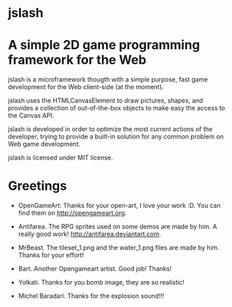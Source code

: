 # jslash
# A simple 2D game programming framework for the Web

jslash is a microframework thougth with a simple purpose, 
fast game development for the Web client-side (at the moment).

jslash uses the HTMLCanvasElement to draw pictures, shapes, and
provides a collection of out-of-the-box objects to make easy the
access to the Canvas API.

jslash is developed in order to optimize the most current
actions of the developer, trying to provide a 
built-in solution for any common problem on Web game development.

jslash is licensed under MIT license.

# Greetings

* OpenGameArt: Thanks for your open-art, I love your work :D. You can find them on http://opengameart.org.

* Antifarea. The RPG sprites used on some demos are made by him. A really good work! http://antifarea.deviantart.com.

* MrBeast. The tileset\_1.png and the water\_1.png files are made by him. Thanks for your effort!

* Bart. Another Opengameart artist. Good job! Thanks!

* Yolkati. Thanks for you bomb image, they are so realistic!

* Michel Baradari. Thanks for the explosion sound!!!
